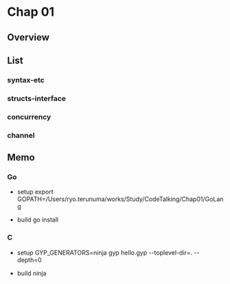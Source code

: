 Chap 01
===========

## Overview



## List


### syntax-etc


### structs-interface


### concurrency


### channel


## Memo


### Go

- setup  export GOPATH=/Users/ryo.terunuma/works/Study/CodeTalking/Chap01/GoLang

- build go install <package name>


### C

- setup GYP_GENERATORS=ninja gyp hello.gyp --toplevel-dir=. --depth=0

- build ninja

